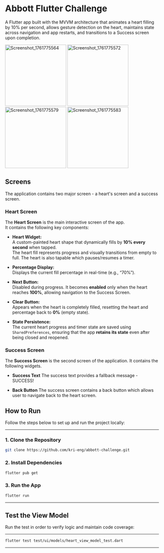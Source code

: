 # Abbott Flutter Challenge

A Flutter app built with the MVVM architecture that animates a heart filling by 10% per second, allows gesture detection on the heart, maintains state across navigation and app restarts, and transitions to a Success screen upon completion.

<img width="200" alt="Screenshot_1761775564" src="https://github.com/user-attachments/assets/69f0a126-5cca-4aed-8d77-4bc6c1cd91db" />
<img width="200" alt="Screenshot_1761775572" src="https://github.com/user-attachments/assets/226f4431-a4c7-41a6-bfbc-81b43b3d5f46" />
<img width="200" alt="Screenshot_1761775579" src="https://github.com/user-attachments/assets/c3439e37-7d6f-4041-aa05-4c95ef9ede70" />
<img width="200" alt="Screenshot_1761775583" src="https://github.com/user-attachments/assets/4e4f078d-2f42-4678-aac8-f271f785759c" />

## Screens

The application contains two major screen - a heart's screen and a success screen.

### Heart Screen

The **Heart Screen** is the main interactive screen of the app.  
It contains the following key components:

- **Heart Widget:**  
  A custom-painted heart shape that dynamically fills by **10% every second** when tapped.  
  The heart fill represents progress and visually transitions from empty to full. The heart is also tapable which pauses/resumes a timer.

- **Percentage Display:**  
  Displays the current fill percentage in real-time (e.g., “70%”).

- **Next Button:**  
  Disabled during progress. It becomes **enabled** only when the heart reaches **100%**, allowing navigation to the Success Screen.

- **Clear Button:**  
  Appears when the heart is completely filled, resetting the heart and percentage back to **0%** (empty state).

- **State Persistence:**  
  The current heart progress and timer state are saved using `SharedPreferences`, ensuring that the app **retains its state** even after being closed and reopened.

### Success Screen

The **Success Screen** is the second screen of the application. It contains the following widgets.

- **Success Text**
  The success text provides a fallback message - SUCCESS!

- **Back Button**
  The success screen contains a back button which allows user to navigate back to the heart screen.

## How to Run

Follow the steps below to set up and run the project locally:

---

### 1. Clone the Repository
```bash
git clone https://github.com/kri-eng/abbott-challenge.git
```

### 2. Install Dependencies
```bash
flutter pub get
```

### 3. Run the App
```bash
flutter run
```
---

## Test the View Model

Run the test in order to verify logic and maintain code coverage:

---

```bash
flutter test test/ui/models/heart_view_model_test.dart
```

---
